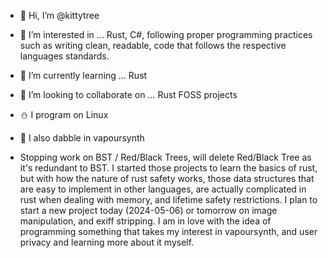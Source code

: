 - 👋 Hi, I’m @kittytree
- 👀 I’m interested in ... Rust, C#, following proper programming practices such as writing clean, readable, code that follows the respective languages standards.
- 🌱 I’m currently learning ... Rust
- 💞️ I’m looking to collaborate on ... Rust FOSS projects
- ⛄ I program on Linux
- 🐼 I also dabble in vapoursynth

- Stopping work on BST / Red/Black Trees, will delete Red/Black Tree as it's redundant to BST. I started those projects to learn the basics of rust, but with how the nature of rust safety works, those data structures that are easy to implement in other languages, are actually complicated in rust when dealing with memory, and lifetime safety restrictions. I plan to start a new project today (2024-05-06) or tomorrow on image manipulation, and exiff stripping. I am in love with the idea of programming something that takes my interest in vapoursynth, and user privacy and learning more about it myself.

<!---
kittytree/kittytree is a ✨ special ✨ repository because its `README.md` (this file) appears on your GitHub profile.
You can click the Preview link to take a look at your changes.
--->
